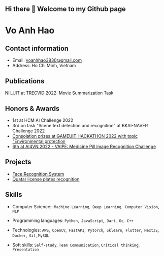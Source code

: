 ## Hi there 👋 Welcome to my Github page
# Vo Anh Hao

## Contact information

- Email:  [voanhhao3830@gmail.com](mailto:voanhhao3830@gmail.com)
- Address: Ho Chi Minh, Vietnam

## Publications
[NII_UIT at TRECVID 2022: Movie Summarization Task](https://www-nlpir.nist.gov/projects/tvpubs/tv22.papers/nii-uit.pdf?fbclid=IwAR27MT7gmo6ib2hHgTvp6JhqoqkXKp4WhR2EclA-PdaGpRS9vxnmnSqtNjY)

## Honors & Awards
- 1st at HCM AI Challenge 2022
- 3rd on task "Scene text detection and recognition" at BKAI-NAVER Challenge 2022
- [Consolation prizes at GAMEUIT HACKATHON 2022 with topic "Environmental protection](https://github.com/hao3830/CSET-UITGameHackathon)
- [6th at AI4VN 2022 - VAIPE: Medicine Pill Image Recognition Challenge](https://github.com/hao3830/AI4VN_VAIPE)

## Projects
- [Face Recognition System](https://github.com/hao3830/face-recognition-system)
- [Quatar license plates recognition](https://github.com/hao3830/license_plate_recognite)

## Skills
- Computer Science:: `Machine Learning`,` Deep Learning`,` Computer Vision`,` NLP`

- Programming languages: `Python`,` JavaScript`,` Dart`,` Go`,` C++`

- Technologies: `AWS`,` OpenCV`,` FastAPI`,` Pytorch`,` Sklearn`,` Flutter`,` NextJS`,` Docker`,` Git`, `MySQL` 

- Soft skills: `Self-study`, `Team Communication`, `Critical thinking`, `Presentation`
